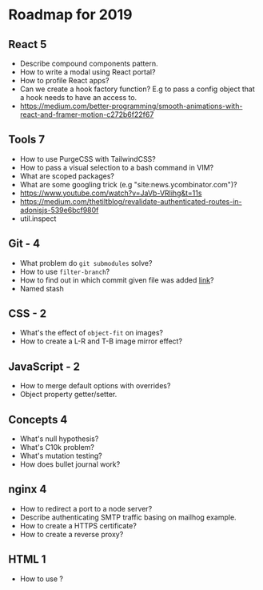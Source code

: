 # Roadmap for 2019

## React 5

- Describe compound components pattern.
- How to write a modal using React portal?
- How to profile React apps?
- Can we create a hook factory function? E.g to pass a config object that a hook needs to have an access to.
- https://medium.com/better-programming/smooth-animations-with-react-and-framer-motion-c272b6f22f67

## Tools 7

- How to use PurgeCSS with TailwindCSS?
- How to pass a visual selection to a bash command in VIM?
- What are scoped packages?
- What are some googling trick (e.g "site:news.ycombinator.com")?
- https://www.youtube.com/watch?v=JaVb-VRlihg&t=11s
- https://medium.com/thetiltblog/revalidate-authenticated-routes-in-adonisjs-539e6bcf980f
- util.inspect

## Git - 4

- What problem do `git submodules` solve?
- How to use `filter-branch`?
- How to find out in which commit given file was added [link](https://stackoverflow.com/questions/11533199/find-commit-where-file-was-added)?
- Named stash

## CSS - 2

- What's the effect of `object-fit` on images?
- How to create a L-R and T-B image mirror effect?

## JavaScript - 2

- How to merge default options with overrides?
- Object property getter/setter.

## Concepts 4

- What's null hypothesis?
- What's C10k problem?
- What's mutation testing?
- How does bullet journal work?

## nginx 4

- How to redirect a port to a node server?
- Describe authenticating SMTP traffic basing on mailhog example.
- How to create a HTTPS certificate?
- How to create a reverse proxy?

## HTML 1
- How to use <abbr>?
